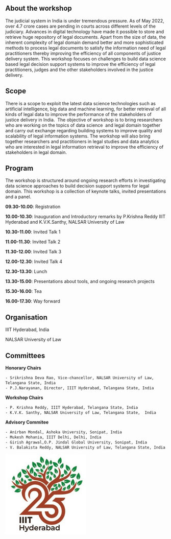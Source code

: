 <!-- # Workshop on Data Science for Justice Delivery in India (DSJDI-2022) -->
## About the workshop
The judicial system in India is under tremendous pressure. As of May 2022, over 4.7 crore cases are pending in courts across different levels of the judiciary. Advances in digital technology  have made it possible to store and retrieve huge repository of legal documents.    Apart from the size of data, the inherent complexity of legal domain demand better and more sophisticated methods to process legal documents to satisfy the information need of legal practitioners thereby improving the efficiency of all components of justice delivery system. This workshop focuses on  challenges to build data science based legal decision support systems  to improve the efficiency of legal practitioners, judges and the other stakeholders involved in the justice delivery. 

## Scope
There is a scope to exploit the latest data science technologies such as artificial intelligence, big data and machine learning,  for better  retrieval of all kinds of legal data to improve the performance of the stakeholders of  justice delivery in India.  The objective of workshop is to bring researchers who are working on the topics of data science  and legal domain together and carry out exchange regarding building systems to improve quality and scalability of  legal information systems. The workshop will also bring together researchers and practitioners in legal studies and data analytics who are interested in legal information retrieval to improve the efficiency of stakeholders in legal domain.

## Program
The workshop is structured around ongoing research efforts in investigating data science approaches to build decision support systems for legal domain.  This workshop is a collection of  keynote talks, invited presentations and a panel.

**09.30-10.00**: Registration

**10.00-10.30**: Inauguration and Introductory remarks  by P.Krishna Reddy IIIT Hyderabad and K.V.K.Santhy, NALSAR University of Law

**10.30-11.00**: Invited Talk 1

**11.00-11.30**: Invited Talk 2

**11.30-12.00**: Invited Talk 3

**12.00-12.30**: Invited Talk 4

**12.30-13.30**: Lunch

**13.30-15.00**: Presentations about tools, and ongoing research  projects 

**15.30-16.00**: Tea

**16.00-17.30**: Way forward


## Organisation
IIIT Hyderabad, India

NALSAR University of Law

## Committees
**Honorary Chairs**

    - Srikrishna Deva Rao, Vice-chancellor, NALSAR University of Law, Telangana State, India 
    - P.J.Narayanan, Director, IIIT Hyderabad, Telangana State, India

**Workshop Chairs**

    - P. Krishna Reddy, IIIT Hyderabad, Telangana State, India
    - K.V.K. Santhy, NALSAR University of Law, Telangana State,  India

**Advisory Commitee**

    - Anirban Mondal, Ashoka University, Sonipat, India
    - Mukesh Mohania, IIIT Delhi, Delhi, India
    - Girish Agrawal,O.P. Jindal Global University, Sonipat, India
    - V. Balakista Reddy, NALSAR University of Law, Telangana State, India 
    
<!--     
[^note]:
Hey, I am a foot note. -->

<picture>
<!-- <img src="assets/ihub.png"> -->
<img src="assets/IIITH.png">
<!-- <img src="assets/NALSAR.png"> -->
</picture>

<!-- ![This is an image](assets/ihub.png) -->

 
